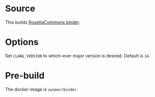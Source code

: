# Source

This builds [RosettaCommons binder](https://github.com/RosettaCommons/binder/).

# Options

Set `CLANG_VERSION` to which-ever major version is desired. Default is `14`.

# Pre-build

The docker image is `zwimer/binder`
